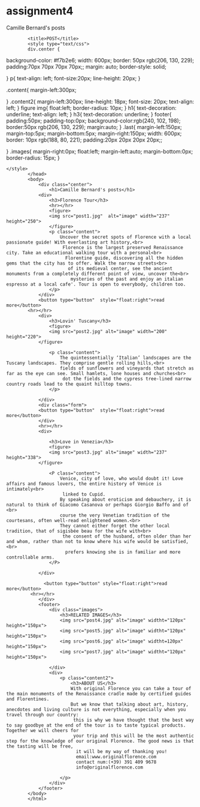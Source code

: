 # assignment4
Camille Bernard's posts


<!DOCTYPE html>
<html>
    <head>
        <meta charset="utf-8">
        <meta http-equiv="X-UA-Compatible" content="IE=edge">
            <meta name="viewport" content="width=device-width, initial-scale=1.0">

            <title>POST</title>
            <style type="text/css">
            div.center {
  background-color: #f7b2e6;
  width: 600px;
  border: 50px rgb(206, 130, 229);
  padding:70px 70px 70px 70px;;
  margin: auto;
  border-style: solid;
  
  
}
p{
    text-align: left;
    font-size:20px;
    line-height: 20px;
}

.content{
    margin-left:300px;
   
}
.content2{
    margin-left:300px;
    line-height: 18px;
    font-size: 20px;
    text-align: left;
}
figure img{
 float:left;
border-radius: 10px;
}
h1{
    text-decoration: underline;
    text-align: left;
}
h3{
    text-decoration: underline;
}
footer{
    padding:50px;
    padding-top:0px;
    background-color:rgb(240, 102, 198);
    border:50px rgb(206, 130, 229);
    margin:auto;
}
.last{
    margin-left:150px;
    margin-top:5px;
    margin-bottom:5px;
    margin-right:150px;
    width: 600px;
  border: 10px rgb(188, 80, 221);
  padding:20px 20px 20px 20px;;
  
    
}
.images{
    margin-right:0px;
    float:left;
    margin-left:auto;
    margin-bottom:0px;
    border-radius: 15px;
}

    </style>
            </head>
            <body>
                <div class="center">
                    <h1>Camille Bernard's posts</h1>
                <div>
                    <h3>Florence Tour</h3>
                    <hr></hr>
                    <figure>
                    <img src="post1.jpg"  alt="image" width="237" height="250">
                    </figure>  
                    <p class="content">
                        Uncover the secret spots of Florence with a local passionate guide! With everlasting art history,<br>
                         Florence is the largest preserved Renaissance city. Take an educational walking tour with a personal<br>
                          Florentine guide, discovering all the hidden gems that the city has to offer. Walk the narrow streets<br>
                           of its medieval center, see the ancient monuments from a completely different point of view, uncover the<br>
                            mysteries of the past and enjoy an italian espresso at a local cafe'. Tour is open to everybody, children too. 
                    </p>   
                </div>
                <button type="button"  style="float:right">read more</button>
            <hr></hr>
                <div>
                    <h3>Lovin' Tuscany</h3>
                    <figure>
                    <img src="post2.jpg" alt="image" width="200" height="220">
                </figure>
          
                    <p class="content">
                        The quintessentially ‘Italian’ landscapes are the Tuscany landscapes. They comprise gentle rolling hills,<br>
                        fields of sunflowers and vineyards that stretch as far as the eye can see. Small hamlets, lone houses and churches<br>
                         dot the fields and the cypress tree-lined narrow country roads lead to the quaint hilltop towns.
                    </p>
                  
                </div>
                <div class="form">
                <button type="button"  style="float:right">read more</button>
                </div>
                <hr></hr>
                <div>
                    
                    <h3>Love in Venezia</h3>
                    <figure>
                    <img src="post3.jpg" alt="image" width="237" height="338">
                </figure>
                
                    <P class="content">
                        Venice, city of love, who would doubt it! Love affairs and famous lovers, the entire history of Venice is intimately<br>
                         linked to Cupid.
                        By speaking about eroticism and debauchery, it is natural to think of Giacomo Casanova or perhaps Giorgio Baffo and of <br>
                        course the very Venetian tradition of the courtesans, often well-read enlightened women.<br>
                        They cannot either forget the other local tradition, that of sigisbée beau for the wife with<br>
                         the consent of the husband, often older than her and whom, rather than not to know where his wife would be satisfied,<br>
                          prefers knowing she is in familiar and more controllable arms.
                    </P>
                    
                </div>
              
                  <button type="button" style="float:right">read more</button>
             <hr></hr>
                </div>
                <footer>
                    <div class="images">
                        <h3>RELATED IMAGES</h3>
                        <img src="post4.jpg" alt="image" widtht="120px" height="150px">
                        <img src="post5.jpg" alt="image" widtht="120px" height="150px">
                        <img src="post6.jpg" alt="image" widtht=120px" height="150px">
                        <img src="post7.jpg" alt="image" widtht="120px" height="150px">

                    </div>
                    <div>
                        <p class="content2">
                            <h3>ABOUT US</h3>
                            With original Florence you can take a tour of the main monuments of the Renaissance cradle made by certified guides and Florentines.
                            But we know that talking about art, history, anecdotes and living culture is not everything, especially when you travel through our country:
                             this is why we have thought that the best way to say goodbye at the end of the tour is to taste typical products. Together we will cheers for
                             your trip and this will be the most authentic step for the knowledge of our original Florence. The good news is that the tasting will be free,
                              it will be my way of thanking you!
                              email:www.originalflorence.com
                              contact num:(+39) 391 409 9678
                              info@originalflorence.com
                              
                        </p>
                    </div>
                </footer>
            </body>
            </html>
            
